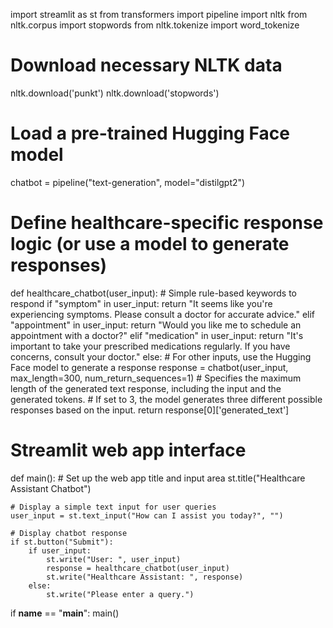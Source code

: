 import streamlit as st
from transformers import pipeline
import nltk
from nltk.corpus import stopwords
from nltk.tokenize import word_tokenize

# Download necessary NLTK data
nltk.download('punkt')
nltk.download('stopwords')


# Load a pre-trained Hugging Face model
chatbot = pipeline("text-generation", model="distilgpt2")


# Define healthcare-specific response logic (or use a model to generate responses)
def healthcare_chatbot(user_input):
    # Simple rule-based keywords to respond
    if "symptom" in user_input:
        return "It seems like you're experiencing symptoms. Please consult a doctor for accurate advice."
    elif "appointment" in user_input:
        return "Would you like me to schedule an appointment with a doctor?"
    elif "medication" in user_input:
        return "It's important to take your prescribed medications regularly. If you have concerns, consult your doctor."
    else:
        # For other inputs, use the Hugging Face model to generate a response
        response = chatbot(user_input, max_length=300, num_return_sequences=1)
        # Specifies the maximum length of the generated text response, including the input and the generated tokens.
        # If set to 3, the model generates three different possible responses based on the input.
        return response[0]['generated_text']


# Streamlit web app interface
def main():
    # Set up the web app title and input area
    st.title("Healthcare Assistant Chatbot")
    
    # Display a simple text input for user queries
    user_input = st.text_input("How can I assist you today?", "")
    
    # Display chatbot response
    if st.button("Submit"):
        if user_input:
            st.write("User: ", user_input)
            response = healthcare_chatbot(user_input)
            st.write("Healthcare Assistant: ", response)
        else:
            st.write("Please enter a query.")

if __name__ == "__main__":
    main()

